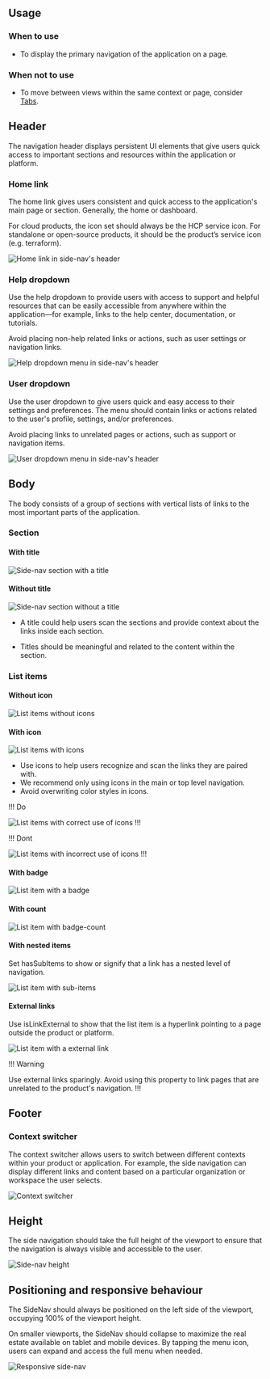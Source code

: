 ## Usage

### When to use

- To display the primary navigation of the application on a page.

### When not to use

- To move between views within the same context or page, consider [Tabs](#).

## Header

The navigation header displays persistent UI elements that give users quick access to important sections and resources within the application or platform.

### Home link

The home link gives users consistent and quick access to the application's main page or section. Generally, the home or dashboard.

For cloud products, the icon set should always be the HCP service icon. For standalone or open-source products, it should be the product’s service icon (e.g. terraform).

![Home link in side-nav's header](/assets/components/side-nav/header-logo.png)

### Help dropdown

Use the help dropdown to provide users with access to support and helpful resources that can be easily accessible from anywhere within the application—for example, links to the help center, documentation, or tutorials.

Avoid placing non-help related links or actions, such as user settings or navigation links.

![Help dropdown menu in side-nav's header](/assets/components/side-nav/help-dropdown.png)

### User dropdown

Use the user dropdown to give users quick and easy access to their settings and preferences. The menu should contain links or actions related to the user's profile, settings, and/or preferences. 

Avoid placing links to unrelated pages or actions, such as support or navigation items.

![User dropdown menu in side-nav's header](/assets/components/side-nav/user-dropdown.png)

## Body

The body consists of a group of sections with vertical lists of links to the most important parts of the application.

### Section

#### With title

![Side-nav section with a title](/assets/components/side-nav/section-with-title.png)

#### Without title

![Side-nav section without a title](/assets/components/side-nav/section-without-title.png)

- A title could help users scan the sections and provide context about the links inside each section.

- Titles should be meaningful and related to the content within the section.

### List items

#### Without icon

![List items without icons](/assets/components/side-nav/list-item-without-icon.png)

#### With icon

![List items with icons](/assets/components/side-nav/list-item-with-icon.png)

- Use icons to help users recognize and scan the links they are paired with.
- We recommend only using icons in the main or top level navigation.
- Avoid overwriting color styles in icons.

!!! Do

![List items with correct use of icons](/assets/components/side-nav/list-item-with-icon-do.png)
!!!

!!! Dont

![List items with incorrect use of icons](/assets/components/side-nav/list-item-with-icon-dont.png)
!!!

#### With badge

![List item with a badge](/assets/components/side-nav/list-item-with-badge.png)

#### With count

![List item with badge-count](/assets/components/side-nav/list-item-with-count.png)

#### With nested items

Set hasSubItems to show or signify that a link has a nested level of navigation.

![List item with sub-items](/assets/components/side-nav/list-item-with-nested-items.png)

#### External links

Use isLinkExternal to show that the list item is a hyperlink pointing to a page outside the product or platform.

![List item with a external link](/assets/components/side-nav/list-item-with-external-link.png)

!!! Warning

Use external links sparingly. Avoid using this property to link pages that are unrelated to the product's navigation.
!!!

## Footer

### Context switcher

The context switcher allows users to switch between different contexts within your product or application. For example, the side navigation can display different links and content based on a particular organization or workspace the user selects.

![Context switcher](/assets/components/side-nav/footer-context-switcher.png)

## Height

The side navigation should take the full height of the viewport to ensure that the navigation is always visible and accessible to the user.

![Side-nav height](/assets/components/side-nav/sidenav-height.png)

## Positioning and responsive behaviour

The SideNav should always be positioned on the left side of the viewport, occupying 100% of the viewport height.

On smaller viewports, the SideNav should collapse to maximize the real estate available on tablet and mobile devices. By tapping the menu icon, users can expand and access the full menu when needed.

![Responsive side-nav](/assets/components/side-nav/sidenav-position-and-responsive.png)
